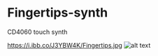# Fingertips-synth
CD4060 touch synth



https://i.ibb.co/J3YBW4K/Fingertips.jpg
![alt text](https://i.ibb.co/J3YBW4K/Fingertips.jpg "PCB render")
